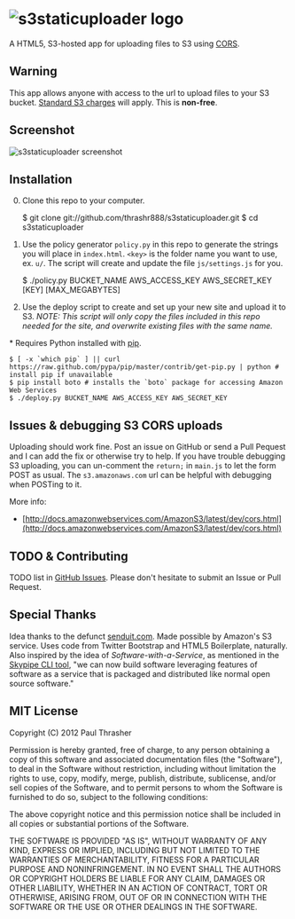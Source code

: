 # ![s3staticuploader logo](http://thrashr888-tests3upper.s3.amazonaws.com/u/d7/1349862973/s3staticuploader-logo.gif "s3staticuploader logo")

A HTML5, S3-hosted app for uploading files to S3 using [CORS](http://docs.amazonwebservices.com/AmazonS3/latest/dev/cors.html).

## Warning

This app allows anyone with access to the url to upload files to your S3 bucket. [Standard S3 charges](http://aws.amazon.com/s3/pricing/) will apply. This is **non-free**.

## Screenshot

![s3staticuploader screenshot](http://thrashr888-tests3upper.s3.amazonaws.com/u/d7/1349862986/S3%2520Static%2520Uploader%252010:10:12%25202:52%2520AM.png "s3staticuploader screenshot")

## Installation

0) Clone this repo to your computer.

    $ git clone git://github.com/thrashr888/s3staticuploader.git
    $ cd s3staticuploader

1) Use the policy generator `policy.py` in this repo to generate the strings you will place in `index.html`. `<key>` is the folder name you want to use, ex. `u/`. The script will create and update the file `js/settings.js` for you.

    $ ./policy.py BUCKET_NAME AWS_ACCESS_KEY AWS_SECRET_KEY [KEY] [MAX_MEGABYTES]

2) Use the deploy script to create and set up your new site and upload it to S3. *NOTE: This script will only copy the files included in this repo needed for the site, and overwrite existing files with the same name.*

\* Requires Python installed with [pip](http://www.pip-installer.org/en/latest/installing.html).

    $ [ -x `which pip` ] || curl https://raw.github.com/pypa/pip/master/contrib/get-pip.py | python # install pip if unavailable
    $ pip install boto # installs the `boto` package for accessing Amazon Web Services
    $ ./deploy.py BUCKET_NAME AWS_ACCESS_KEY AWS_SECRET_KEY

## Issues & debugging S3 CORS uploads

Uploading should work fine. Post an issue on GitHub or send a Pull Pequest and I can add the fix or otherwise try to help. If you have trouble debugging S3 uploading, you can un-comment the `return;` in `main.js` to let the form POST as usual. The `s3.amazonaws.com` url can be helpful with debugging when POSTing to it.

More info:

* [http://docs.amazonwebservices.com/AmazonS3/latest/dev/cors.html](http://docs.amazonwebservices.com/AmazonS3/latest/dev/cors.html)

## TODO & Contributing

TODO list in [GitHub Issues](https://github.com/thrashr888/s3staticuploader/issues). Please don't hesitate to submit an Issue or Pull Request.

## Special Thanks

Idea thanks to the defunct [senduit.com](http://senduit.com). Made possible by Amazon's S3 service. Uses code from Twitter Bootstrap and HTML5 Boilerplate, naturally. Also inspired by the idea of *Software-with-a-Service*, as mentioned in the [Skypipe CLI tool](https://github.com/progrium/skypipe), "we can now build software leveraging features of software as a service that is packaged and distributed like normal open source software."

## MIT License

Copyright (C) 2012 Paul Thrasher

Permission is hereby granted, free of charge, to any person obtaining a copy of this software and associated documentation files (the "Software"), to deal in the Software without restriction, including without limitation the rights to use, copy, modify, merge, publish, distribute, sublicense, and/or sell copies of the Software, and to permit persons to whom the Software is furnished to do so, subject to the following conditions:

The above copyright notice and this permission notice shall be included in all copies or substantial portions of the Software.

THE SOFTWARE IS PROVIDED "AS IS", WITHOUT WARRANTY OF ANY KIND, EXPRESS OR IMPLIED, INCLUDING BUT NOT LIMITED TO THE WARRANTIES OF MERCHANTABILITY, FITNESS FOR A PARTICULAR PURPOSE AND NONINFRINGEMENT. IN NO EVENT SHALL THE AUTHORS OR COPYRIGHT HOLDERS BE LIABLE FOR ANY CLAIM, DAMAGES OR OTHER LIABILITY, WHETHER IN AN ACTION OF CONTRACT, TORT OR OTHERWISE, ARISING FROM, OUT OF OR IN CONNECTION WITH THE SOFTWARE OR THE USE OR OTHER DEALINGS IN THE SOFTWARE.